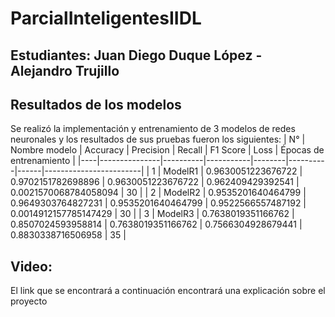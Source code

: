 # ParcialInteligentesIIDL
## Estudiantes: Juan Diego Duque López - Alejandro Trujillo
## Resultados de los modelos
Se realizó la implementación y entrenamiento de 3 modelos de redes neuronales y los resultados de sus pruebas fueron los siguientes:
| N° | Nombre modelo | Accuracy | Precision | Recall | F1 Score | Loss | Épocas de entrenamiento |
|----|---------------|----------|-----------|--------|----------|------|------------------------|
| 1  | ModelR1       | 0.9630051223676722 | 0.9702151782698896 | 0.9630051223676722 | 0.962409429392541 | 0.0021570068784058094 | 30 |
| 2  | ModelR2       | 0.9535201640464799 | 0.9649303764827231 | 0.9535201640464799 | 0.9522566557487192 | 0.0014912157785147429 | 30 |
| 3  | ModelR3       | 0.7638019351166762 | 0.8507024593958814 | 0.7638019351166762 | 0.7566304928679441 |
0.8830338716506958 | 35  | 





## Video:
El link que se encontrará a continuación encontrará una explicación sobre el proyecto
